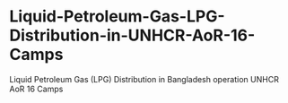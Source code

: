 # Liquid-Petroleum-Gas-LPG-Distribution-in-UNHCR-AoR-16-Camps
Liquid Petroleum Gas (LPG) Distribution in Bangladesh operation UNHCR AoR 16 Camps
